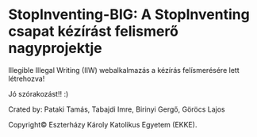 # StopInventing-BIG: A StopInventing csapat kézírást felismerő nagyprojektje

Illegible Illegal Writing (IIW) webalkalmazás a kézírás felísmerésére lett létrehozva!

Jó szórakozást!! :)

Crated by: Pataki Tamás, Tabajdi Imre, Birinyi Gergő, Göröcs Lajos

Copyright© Eszterházy Károly Katolikus Egyetem (EKKE).
